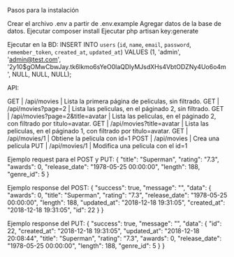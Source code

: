 Pasos para la instalación

Crear el archivo .env a partir de .env.example
Agregar datos de la base de datos.
Ejecutar composer install
Ejecutar php artisan key:generate

Ejecutar en la BD:
INSERT INTO `users` (`id`, `name`, `email`, `password`, `remember_token`, `created_at`, `updated_at`) VALUES (1, 'admin', 'admin@test.com', '$2y$10$gOMwCbwJay.tk6lkmo6sYeO0laQDlyMJsdXHs4VbtODZNy4Uo6o4m', NULL, NULL, NULL);

API:

GET    |  /api/movies                        |    Lista la primera página de peliculas, sin filtrado.
GET    |  /api/movies?page=2                 |    Lista las peliculas, en el páginado 2, sin filtrado.
GET    |  /api/movies?page=2&title=avatar    |    Lista las peliculas, en el páginado 2, con filtrado por titulo=avatar.
GET    |  /api/movies?title=avatar           |    Lista las peliculas, en el páginado 1, con filtrado por titulo=avatar.
GET    |  /api/movies/1                      |    Obtiene la pelicula con id=1
POST   |  /api/movies                        |    Crea una pelicula
PUT    |  /api/movies/1                      |    Modifica una pelicula con el id=1

Ejemplo request para el POST y PUT:
{
"title": "Superman",
"rating": "7.3",
"awards": 0,
"release_date": "1978-05-25 00:00:00",
"length": 188,
"genre_id": 5
}

Ejemplo response del POST:
{
    "success": true,
    "message": "",
    "data": {
        "awards": 0,
        "title": "Superman",
        "rating": "7.3",
        "release_date": "1978-05-25 00:00:00",
        "length": 188,
        "updated_at": "2018-12-18 19:31:05",
        "created_at": "2018-12-18 19:31:05",
        "id": 22
    }
}

Ejemplo response del PUT:
{
    "success": true,
    "message": "",
    "data": {
        "id": 22,
        "created_at": "2018-12-18 19:31:05",
        "updated_at": "2018-12-18 20:08:44",
        "title": "Superman",
        "rating": "7.3",
        "awards": 0,
        "release_date": "1978-05-25 00:00:00",
        "length": 188,
        "genre_id": 5
    }
}